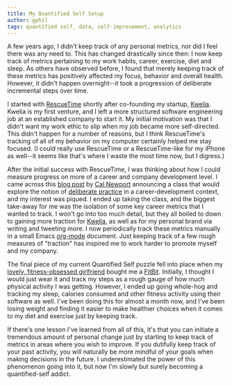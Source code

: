 ```yaml
---
title: My Quantified Self Setup
author: gphil
tags: quantified self, data, self-improvement, analytics
---
```


A few years ago, I didn't keep track of any personal metrics, nor did I feel there was any need to. This has changed drastically since then: I now keep track of metrics pertaining to my work habits, career, exercise, diet and sleep. As others have observed before, I found that merely keeping track of these metrics has positively affected my focus, behavior and overall health. However, it didn't happen overnight--it took a progression of deliberate incremental steps over time.

I started with [RescueTime](https://www.rescuetime.com/) shortly after co-founding my startup, [Kwelia](https://www.kwelia.com/). Kwelia is my first venture, and I left a more structured software engineering job at an established company to start it. My initial motivation was that I didn't want my work ethic to slip when my job became more self-directed. This didn't happen for a number of reasons, but I think RescueTime's tracking of all of my behavior on my computer certainly helped me stay focused. (I could really use RescueTime or a RescueTime-like for my iPhone as well--it seems like that's where I waste the most time now, but I digress.)

After the initial success with RescueTime, I was thinking about how I could measure progress on more of a career and company development level. I came across this [blog post](http://calnewport.com/blog/2013/04/08/deliberately-experimenting-with-deliberate-practice-looking-for-subjects-to-test-my-advice/) by [Cal Newport](http://calnewport.com) announcing a class that would explore the notion of [deliberate practice](https://en.wikipedia.org/wiki/Practice_(learning_method)#Deliberate_practice) in a career-development context, and my interest was piqued. I ended up taking the class, and the biggest take-away for me was the isolation of some key career metrics that I wanted to track. I won't go into too much detail, but they all boiled to down to gaining more traction for [Kwelia](https://kwelia.com/), as well as for my personal brand via writing and tweeting more. I now periodically track these metrics manually in a small Emacs [org-mode](https://org-mode.org) document. Just keeping track of a few rough measures of "traction" has inspired me to work harder to promote myself and my company.

The final piece of my current Quantified Self puzzle fell into place when my [lovely, fitness-obsessed girlfriend](https://twitter.com/jessdabel) bought me a [FitBit](http://www.fitbit.com/). Initially, I thought I would just wear it and track my steps as a rough gauge of how much physical activity I was getting. However, I ended up going whole-hog and tracking my sleep, calories consumed and other fitness activity using their software as well. I've been doing this for almost a month now, and I've been losing weight and finding it easier to make healthier choices when it comes to my diet and exercise just by keeping track.

If there's one lesson I've learned from all of this, it's that you can initiate a tremendous amount of personal change just by starting to keep track of metrics in areas where you wish to improve. If you dutifully keep track of your past activity, you will naturally be more mindful of your goals when making decisions in the future. I underestimated the power of this phenomenon going into it, but now I'm slowly but surely becoming a quantified-self addict.